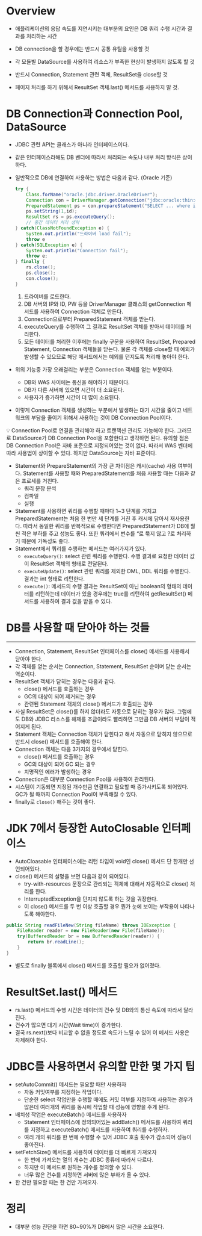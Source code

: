 # Overview

- 애플리케이션의 응답 속도를 지연시키는 대부분의 요인은 DB 쿼리 수행 시간과 결과를 처리하는 시간

- DB connection을 할 경우에는 반드시 공통 유틸을 사용할 것
- 각 모듈별 DataSource를 사용하여 리소스가 부족한 현상이 발생하지 않도록 할 것
- 반드시 Connection, Statement 관련 객체, ResultSet을 close할 것
- 페이지 처리를 하기 위해서 ResultSet 객체.last() 메서드를 사용하지 말 것.

# DB Connection과 Connection Pool, DataSource

- JDBC 관련 API는 클래스가 아니라 인터페이스이다.
- 같은 인터페이스라해도 DB 벤더에 따라서 처리되는 속도나 내부 처리 방식은 상이하다.
- 일반적으로 DB에 연결하여 사용하는 방법은 다음과 같다. (Oracle 기준)
    
    ```java
    try {
    	Class.forName("oracle.jdbc.driver.OracleDriver");
    	Connection con = DriverManager.getConnection("jdbc:oracle:thin:@ServerIP:1521:SID", "ID", "Password");
    	PreparedStatement ps = con.prepareStatement("SELECT ... where id=?");
    	ps.setString(1,id);
    	ResultSet rs = ps.executeQuery();
    	// 중간 데이터 처리 생략
    } catch(ClassNotFoundException e) {
    	System.out.println("드라이버 load fail");
    	throw e
    } catch(SQLException e) {
    	System.out.println("Connection fail");
    	throw e;
    } finally {
    	rs.close();
    	ps.close();
    	con.close();
    }
    ```
    
    1. 드라이버를 로드한다.
    2. DB 서버의 IP와 ID, PW 등을 DriverManager 클래스의 getConnection 메서드를 사용하여 Connection 객체로 만든다.
    3. Connection으로부터 PreparedStatement 객체를 받는다.
    4. executeQuery를 수행하여 그 결과로 ResultSet 객체를 받아서 데이터를 처리한다.
    5. 모든 데이터를 처리한 이후에는 finally 구문을 사용하여 ResultSet, Prepared Statement, Connection 객체들을 닫는다. 물론 각 객체를 close할 때 예외가 발생할 수 있으므로 해당 메서드에서는 예외를 던지도록 처리해 놓아야 한다.
- 위의 기능중 가장 오래걸리는 부분은 Connection 객체를 얻는 부분이다.
    - DB와 WAS 사이에는 통신을 해야하기 때문이다.
    - DB가 다른 서버에 있으면 시간이 더 소요된다.
    - 사용자가 증가하면 시간이 더 많이 소요된다.
- 이렇게 Connection 객체를 생성하는 부분에서 발생하는 대기 시간을 줄이고 네트워크의 부담을 줄이기 위해서 사용하는 것이 DB Connection Pool이다.

<aside>
💡 Connection Pool로 연결을 관리해야 하고 트랜잭션 관리도 가능해야 한다. 그러므로 DataSource가 DB Connection Pool을 포함한다고 생각하면 된다. 유의할 점은 DB Connection Pool은 자바 표준으로 지정되어있는 것이 없다. 따라서 WAS 벤더에 따라 사용법이 상이할 수 있다. 하지만 DataSource는 자바 표준이다.

</aside>

- Statement와 PrepareStatement의 가장 큰 차이점은 캐시(cache) 사용 여부이다. Statement를 사용할 때와 PreparedStatement를 처음 사용할 때는 다음과 같은 프로세를 거친다.
    - 쿼리 문장 분석
    - 컴파일
    - 실행
- Statement를 사용하면 쿼리를 수행할 때마다 1~3 단계를 거치고 PreparedStatement는 처음 한 번만 세 단계를 거친 후 캐시에 담아서 재사용한다. 따라서 동일한 쿼리를 반복적으로 수행한다면 PreparedStatement가 DB에 훨씬 적은 부하를 주고 성능도 좋다. 또한 쿼리에서 변수를 “로 묶지 않고 ?로 처리하기 때문에 가독성도 좋다.
- Statement에서 쿼리를 수행하는 메서드는 여러가지가 있다.
    - `executeQuery()`: select 관련 쿼리를 수행한다. 수행 결과로 요청한 데이터 값이 ResultSet 객체의 형태로 전달된다.
    - `executeUpdate()`: select 관련 쿼리를 제외한 DML, DDL 쿼리를 수행한다. 결과는 int 형태로 리턴한다.
    - `execute()`: 메서드의 수행 결과는 ResultSet이 아닌 boolean의 형태의 데이터를 리턴하는데 데이터가 있을 경우에는 true를 리턴하여 getResultSet() 메서드를 사용하여 결과 값을 받을 수 있다.
    

# DB를 사용할 때 닫아야 하는 것들

---

- Connection, Statement, ResultSet 인터페이스를 close() 메서드를 사용해서 닫아야 한다.
- 각 객체를 얻는 순서는 Connection, Statement, ResultSet 순이며 닫는 순서는 역순이다.
- ResultSet 객체가 닫히는 경우는 다음과 같다.
    - close() 메서드를 호출하는 경우
    - GC의 대상이 되어 제거되는 경우
    - 관련된 Statement 객체의 close() 메서드가 호출되는 경우
- 사실 ResultSet은 close()를 하지 않더라도 자동으로 닫히는 경우가 많다. 그럼에도 DB와 JDBC 리소스를 해제를 조금이라도 빨리하면 그만큼 DB 서버의 부담이 적어지게 된다.
- Statement 객체는 Connection 객체가 닫힌다고 해서 자동으로 닫히지 않으므로 반드시 close() 메서드를 호출해야 한다.
- Connection 객체는 다음 3가지의 경우에서 닫힌다.
    - close() 메서드를 호출하는 경우
    - GC의 대상이 되어 GC 되는 경우
    - 치명적인 에러가 발생하는 경우
- Connection은 대부분 Connection Pool을 사용하여 관리된다.
- 시스템이 기동되면 지정된 개수만큼 연결하고 필요할 때 증가시키도록 되어있다.  GC가 될 때까지 Connection Pool이 부족해질 수 있다.
- finally로 `close()` 해주는 것이 좋다.

# JDK 7에서 등장한 AutoClosable 인터페이스

- AutoCloasable 인터페이스에는 리턴 타입이 void인 close() 메서드 단 한개만 선언되어있다.
- close() 메서드의 설명을 보면 다음과 같이 되어있다.
    - try-with-resources 문장으로 관리되는 객체에 대해서 자동적으로 close() 처리를 한다.
    - InterruptedException을 던지지 않도록 하는 것을 궈장한다.
    - 이 close() 메서드를 두 번 이상 호출할 경우 뭔가 눈에 보이는 부작용이 나타나도록 해야한다.

```java
public String readFileNew(String fileName) throws IOException {
	FileReader reader = new FileReader(new File(fileName));
	try(BufferedReader br = new BufferedReader(reader)) {
		return br.readLine();
	}
}
```

- 별도로 finally 블록에서 close() 메서드를 호출할 필요가 없어졌다.

# ResultSet.last() 메서드

- rs.last() 메서드의 수행 시간은 데이터의 건수 및 DB와의 통신 속도에 따라서 달라진다.
- 건수가 많으면 대기 시간(Wait time)이 증가한다.
- 결국 rs.next()보다 비교할 수 없을 정도로 속도가 느릴 수 있어 이 메서드 사용은 자제해야 한다.

# JDBC를 사용하면서 유의할 만한 몇 가지 팁

- setAutoCommit() 메서드는 필요할 때만 사용하자
    - 자동 커밋여부를 지정하는 작업이다.
    - 단순한 select 작업만을 수행할 때에도 커밋 여부를 지정하여 사용하는 경우가 많은데 여러개의 쿼리를 동시에 작업할 때 성능에 영향을 주게 된다.
- 배치성 작업은 executeBatch() 메서드를 사용하자
    - Statement 인터페이스에 정의되어있는 addBatch() 메서드를 사용하여 쿼리를 지정하고 executeBatch() 메서드를 사용하여 쿼리를 수행하자.
    - 여러 개의 쿼리를 한 번에 수행할 수 있어 JDBC 호출 횟수가 감소되어 성능이 좋아진다.
- setFetchSize() 메서드를 사용하여 데이터를 더 빠르게 가져오자
    - 한 번에 가져오는 열의 개수는 JDBC 종류에 따라서 다르다.
    - 하지만 이 메서드로 원하는 개수를 정의할 수 있다.
    - 너무 많은 건수를 지정하면 서버에 많은 부하가 올 수 있다.
- 한 건만 필요할 때는 한 건만 가져오자.

# 정리

- 대부분 성능 진단을 하면 80~90%가 DB에서 많은 시간을 소요한다.
